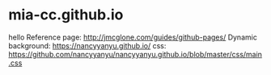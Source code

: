# mia-cc.github.io
hello
Reference page: http://jmcglone.com/guides/github-pages/
Dynamic background: https://nancyyanyu.github.io/ css: https://github.com/nancyyanyu/nancyyanyu.github.io/blob/master/css/main.css
